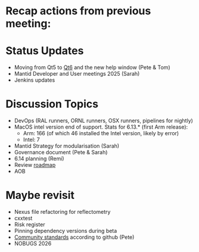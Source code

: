 # Recap actions from previous meeting:

# Status Updates
- Moving from Qt5 to [Qt6](https://github.com/mantidproject/mantid/issues/38415) and the new help window (Pete & Tom)
- Mantid Developer and User meetings 2025 (Sarah)
- Jenkins updates

# Discussion Topics
- DevOps (RAL runners, ORNL runners, OSX runners, pipelines for nightly)
- MacOS intel version end of support. Stats for 6.13.* (first Arm release):
  - Arm: 166 (of which 46 installed the Intel version, likely by error)
  - Intel: 7
- Mantid Strategy for modularisation (Sarah)
- Governance document (Pete & Sarah)
- 6.14 planning (Remi)
- Review [roadmap](https://github.com/orgs/mantidproject/projects/47/views/1)
- AOB

# Maybe revisit
- Nexus file refactoring for reflectometry
- cxxtest
- Risk register
- Pinning dependency versions during beta
- [Community standards](https://github.com/mantidproject/mantid/community) according to github (Pete)
- NOBUGS 2026
